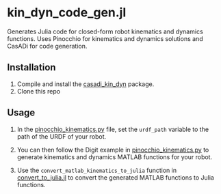 # kin_dyn_code_gen.jl
Generates Julia code for closed-form robot kinematics and dynamics functions. 
Uses Pinocchio for kinematics and dynamics solutions and CasADi for code generation.

## Installation
1. Compile and install the [casadi_kin_dyn](https://github.com/ADVRHumanoids/casadi_kin_dyn) package.
2. Clone this repo

## Usage
1. In the [pinocchio_kinematics.py](pinocchio_kinematics.py) file, set the 
`urdf_path` variable to the path of the URDF of your robot.

2. You can then follow the Digit example in [pinocchio_kinematics.py](pinocchio_kinematics.py)
to generate kinematics and dynamics MATLAB functions for your robot.

3. Use the `convert_matlab_kinematics_to_julia` function in [convert_to_julia.jl](convert_to_julia.jl)
to convert the generated MATLAB functions to Julia functions.